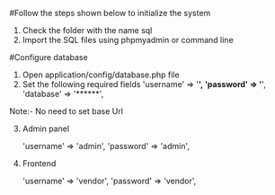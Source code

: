 #Follow the steps shown below to initialize the system
1. Check the folder with the name sql
2. Import the SQL files using phpmyadmin or command line

#Configure database
1. Open application/config/database.php file
2. Set the following required fields
	'username' => '******',
	'password' => '******',
	'database' => '******',

Note:- No need to set base Url

3. Admin panel 

	'username' => 'admin',
	'password' => 'admin',

4. Frontend 

	'username' => 'vendor',
	'password' => 'vendor',